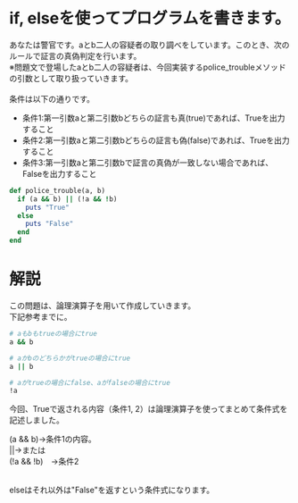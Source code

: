 # if, elseを使ってプログラムを書きます。
あなたは警官です。aとb二人の容疑者の取り調べをしています。このとき、次のルールで証言の真偽判定を行います。<br>
※問題文で登場したaとb二人の容疑者は、今回実装するpolice_troubleメソッドの引数として取り扱っていきます。<br><br>
条件は以下の通りです。
- 条件1:第一引数aと第二引数bどちらの証言も真(true)であれば、Trueを出力すること
- 条件2:第一引数aと第二引数bどちらの証言も偽(false)であれば、Trueを出力すること
- 条件3:第一引数aと第二引数bで証言の真偽が一致しない場合であれば、Falseを出力すること

```ruby
def police_trouble(a, b)
  if (a && b) || (!a && !b)
    puts "True"
  else
    puts "False"
  end
end
```

# 解説
この問題は、論理演算子を用いて作成していきます。<br>
下記参考までに。
```ruby
# aもbもtrueの場合にtrue 
a && b

# aかbのどちらかがtrueの場合にtrue
a || b 

# aがtrueの場合にfalse、aがfalseの場合にtrue
!a
```

今回、Trueで返される内容（条件1, 2）は論理演算子を使ってまとめて条件式を記述しました。<br>

(a && b)→条件1の内容。<br>
||→または<br>
(!a && !b)　→条件2<br><br>

elseはそれ以外は"False"を返すという条件式になります。
